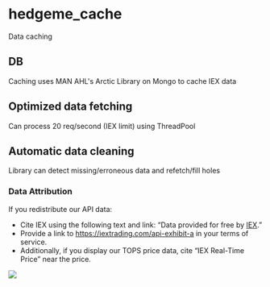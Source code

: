 # hedgeme_cache
Data caching

## DB
Caching uses MAN AHL's Arctic Library on Mongo to cache IEX data 

## Optimized data fetching
Can process 20 req/second (IEX limit) using ThreadPool

## Automatic data cleaning
Library can detect missing/erroneous data and refetch/fill holes


### Data Attribution
If you redistribute our API data:

- Cite IEX using the following text and link: “Data provided for free by [IEX](https://iextrading.com/developer).”
- Provide a link to https://iextrading.com/api-exhibit-a in your terms of service.
- Additionally, if you display our TOPS price data, cite “IEX Real-Time Price” near the price.


![](https://raw.githubusercontent.com/timkpaine/hedgedata/master/arch.png)

